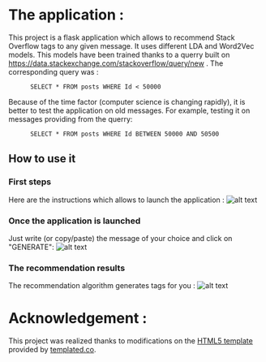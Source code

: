 # The application :

This project is a flask application which allows to recommend Stack Overflow tags to any given message.
It uses different LDA and Word2Vec models.
This models have been trained thanks to a querry built on
https://data.stackexchange.com/stackoverflow/query/new . The corresponding query was :

```
      SELECT * FROM posts WHERE Id < 50000
```
Because of the time factor (computer science is changing rapidly), it is better to test the application on old messages. For example, testing it on messages providing from the querry:

```
      SELECT * FROM posts WHERE Id BETWEEN 50000 AND 50500
```

## How to use it

### First steps

Here are the instructions which allows to launch the application :
![alt text](https://github.com/E-tanok/NLTK_stackoverflow_tags_recommender/blob/master/project_instructions/first_steps.png)


### Once the application is launched

Just write (or copy/paste) the message of your choice and click on "GENERATE":
![alt text](https://github.com/E-tanok/NLTK_stackoverflow_tags_recommender/blob/master/project_instructions/writing_message.png)


### The recommendation results

The recommendation algorithm generates tags for you :
![alt text](https://github.com/E-tanok/NLTK_stackoverflow_tags_recommender/blob/master/project_instructions/results.png)


# Acknowledgement :

This project was realized thanks to modifications on the [HTML5 template](https://templated.co/hielo) provided by [templated.co](https://templated.co/).
